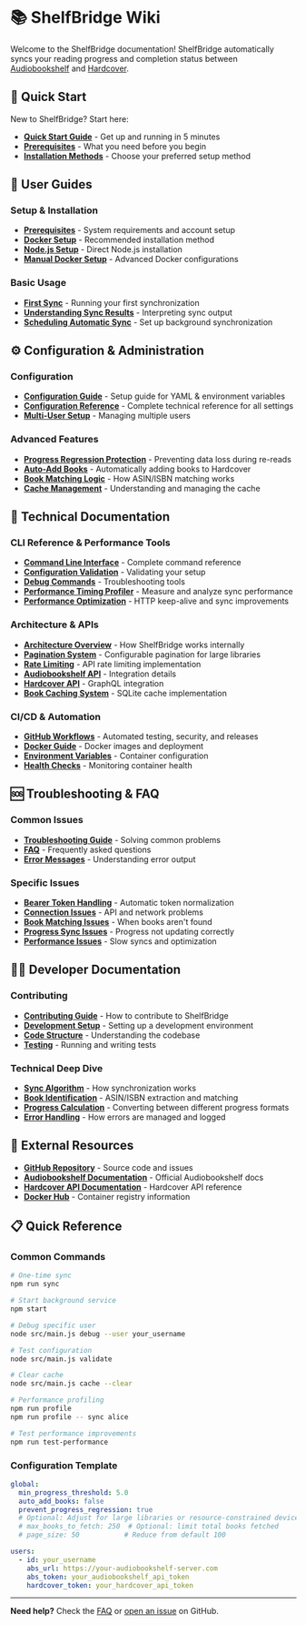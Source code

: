 # 📚 ShelfBridge Wiki

Welcome to the ShelfBridge documentation! ShelfBridge automatically syncs your reading progress and completion status between [Audiobookshelf](https://www.audiobookshelf.org/) and [Hardcover](https://hardcover.app/).

## 🚀 Quick Start

New to ShelfBridge? Start here:

- **[Quick Start Guide](user-guides/Quick-Start.md)** - Get up and running in 5 minutes
- **[Prerequisites](user-guides/Prerequisites.md)** - What you need before you begin
- **[Installation Methods](user-guides/Installation-Methods.md)** - Choose your preferred setup method

## 📖 User Guides

### Setup & Installation

- **[Prerequisites](user-guides/Prerequisites.md)** - System requirements and account setup
- **[Docker Setup](user-guides/Docker-Setup.md)** - Recommended installation method
- **[Node.js Setup](user-guides/Node-Setup.md)** - Direct Node.js installation
- **[Manual Docker Setup](user-guides/Manual-Docker-Setup.md)** - Advanced Docker configurations

### Basic Usage

- **[First Sync](user-guides/First-Sync.md)** - Running your first synchronization
- **[Understanding Sync Results](user-guides/Understanding-Sync-Results.md)** - Interpreting sync output
- **[Scheduling Automatic Sync](user-guides/Automatic-Sync.md)** - Set up background synchronization

## ⚙️ Configuration & Administration

### Configuration

- **[Configuration Guide](admin/Configuration-Guide.md)** - Setup guide for YAML & environment variables
- **[Configuration Reference](admin/Configuration-Reference.md)** - Complete technical reference for all settings
- **[Multi-User Setup](admin/Multi-User-Setup.md)** - Managing multiple users

### Advanced Features

- **[Progress Regression Protection](admin/Progress-Regression-Protection.md)** - Preventing data loss during re-reads
- **[Auto-Add Books](admin/Auto-Add-Books.md)** - Automatically adding books to Hardcover
- **[Book Matching Logic](admin/Book-Matching-Logic.md)** - How ASIN/ISBN matching works
- **[Cache Management](admin/Cache-Management.md)** - Understanding and managing the cache

## 🔧 Technical Documentation

### CLI Reference & Performance Tools

- **[Command Line Interface](technical/CLI-Reference.md)** - Complete command reference
- **[Configuration Validation](technical/Configuration-Validation.md)** - Validating your setup
- **[Debug Commands](technical/Debug-Commands.md)** - Troubleshooting tools
- **[Performance Timing Profiler](technical/TIMING-PROFILER.md)** - Measure and analyze sync performance
- **[Performance Optimization](technical/consolidation-improvements.md)** - HTTP keep-alive and sync improvements

### Architecture & APIs

- **[Architecture Overview](technical/Architecture-Overview.md)** - How ShelfBridge works internally
- **[Pagination System](technical/Pagination-System.md)** - Configurable pagination for large libraries
- **[Rate Limiting](technical/Rate-Limiting.md)** - API rate limiting implementation
- **[Audiobookshelf API](technical/Audiobookshelf-API.md)** - Integration details
- **[Hardcover API](technical/Hardcover-API.md)** - GraphQL integration
- **[Book Caching System](technical/Book-Caching-System.md)** - SQLite cache implementation

### CI/CD & Automation

- **[GitHub Workflows](technical/GitHub-Workflows.md)** - Automated testing, security, and releases
- **[Docker Guide](technical/Docker-Guide.md)** - Docker images and deployment
- **[Environment Variables](admin/Configuration-Guide.md)** - Container configuration
- **[Health Checks](technical/Health-Checks.md)** - Monitoring container health

## 🆘 Troubleshooting & FAQ

### Common Issues

- **[Troubleshooting Guide](troubleshooting/Troubleshooting-Guide.md)** - Solving common problems
- **[FAQ](troubleshooting/FAQ.md)** - Frequently asked questions
- **[Error Messages](troubleshooting/Error-Messages.md)** - Understanding error output

### Specific Issues

- **[Bearer Token Handling](troubleshooting/Bearer-Token-Handling.md)** - Automatic token normalization
- **[Connection Issues](troubleshooting/Connection-Issues.md)** - API and network problems
- **[Book Matching Issues](troubleshooting/Book-Matching-Issues.md)** - When books aren't found
- **[Progress Sync Issues](troubleshooting/Progress-Sync-Issues.md)** - Progress not updating correctly
- **[Performance Issues](troubleshooting/Performance-Issues.md)** - Slow syncs and optimization

## 👨‍💻 Developer Documentation

### Contributing

- **[Contributing Guide](developer/Contributing.md)** - How to contribute to ShelfBridge
- **[Development Setup](developer/Development-Setup.md)** - Setting up a development environment
- **[Code Structure](developer/Code-Structure.md)** - Understanding the codebase
- **[Testing](developer/Testing.md)** - Running and writing tests

### Technical Deep Dive

- **[Sync Algorithm](developer/Sync-Algorithm.md)** - How synchronization works
- **[Book Identification](developer/Book-Identification.md)** - ASIN/ISBN extraction and matching
- **[Progress Calculation](developer/Progress-Calculation.md)** - Converting between different progress formats
- **[Error Handling](developer/Error-Handling.md)** - How errors are managed and logged

## 🔗 External Resources

- **[GitHub Repository](https://github.com/rohit-purandare/ShelfBridge)** - Source code and issues
- **[Audiobookshelf Documentation](https://www.audiobookshelf.org/)** - Official Audiobookshelf docs
- **[Hardcover API Documentation](https://hardcover.app/account/developer)** - Hardcover API reference
- **[Docker Hub](https://hub.docker.com/)** - Container registry information

## 📋 Quick Reference

### Common Commands

```bash
# One-time sync
npm run sync

# Start background service
npm start

# Debug specific user
node src/main.js debug --user your_username

# Test configuration
node src/main.js validate

# Clear cache
node src/main.js cache --clear

# Performance profiling
npm run profile
npm run profile -- sync alice

# Test performance improvements
npm run test-performance
```

### Configuration Template

```yaml
global:
  min_progress_threshold: 5.0
  auto_add_books: false
  prevent_progress_regression: true
  # Optional: Adjust for large libraries or resource-constrained devices
  # max_books_to_fetch: 250  # Optional: limit total books fetched
  # page_size: 50           # Reduce from default 100

users:
  - id: your_username
    abs_url: https://your-audiobookshelf-server.com
    abs_token: your_audiobookshelf_api_token
    hardcover_token: your_hardcover_api_token
```

---

**Need help?** Check the [FAQ](troubleshooting/FAQ.md) or [open an issue](https://github.com/rohit-purandare/ShelfBridge/issues) on GitHub.
